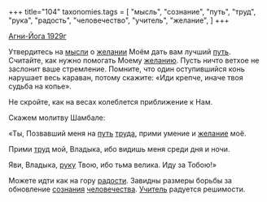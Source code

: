 +++
title="104"
taxonomies.tags = [
 "мысль",
 "сознание",
 "путь",
 "труд",
 "рука",
 "радость",
 "человечество",
 "учитель",
 "желание",
]
+++

[Агни-Йога 1929г](/agni/1929)

Утвердитесь на [мысли](/tags/мысль) о [желании](/tags/[желание](/tags/желание)) Моём дать вам лучший [путь](/tags/путь). Считайте, как нужно помогать Моему [желанию](/tags/[желание](/tags/желание)). Пусть ничто ветхое не заслонит ваше стремление. Помните, что один оступившийся конь нарушает весь караван, потому скажите: «Иди крепче, иначе твоя судьба на копье».   

Не скройте, как на весах колеблется приближение к Нам.   

Скажем молитву Шамбале:   

«Ты, Позвавший меня на [путь](/tags/путь) [труда](/tags/[труд](/tags/труд)), прими умение и [желание](/tags/желание) моё.   

Прими [труд](/tags/труд) мой, Владыка, ибо видишь меня среди дня и ночи.   

Яви, Владыка, [руку](/tags/рука) Твою, ибо тьма велика. Иду за Тобою!»   

Можете идти как на гору [радости](/tags/радость). Завидны размеры борьбы за обновление [сознания](/tags/сознание) [человечества](/tags/человечество). [Учитель](/tags/учитель) радуется решимости.